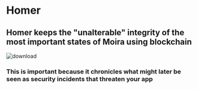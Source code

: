 # Homer
## Homer keeps the "unalterable" integrity of the most important states of Moira using blockchain 
![download](https://user-images.githubusercontent.com/107733608/174743369-b4d7f2a3-4874-4df9-afa0-a8197806d928.jpg)
### This is important because it chronicles what might later be seen as security incidents that threaten your app
